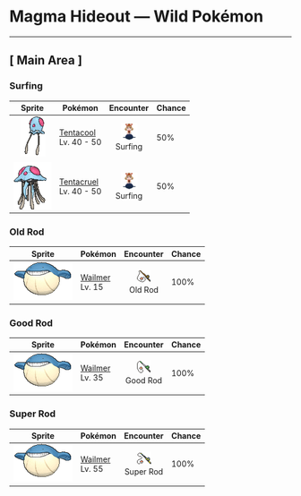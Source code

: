 # Magma Hideout — Wild Pokémon

---

## [ Main Area ]

### Surfing

| Sprite | Pokémon | Encounter | Chance |
|:------:|---------|:---------:|--------|
| ![Tentacool](../../assets/sprites/tentacool/front.gif "Tentacool: Tentacool absorbs sunlight and refracts it using water inside its body to convert it into beam energy. This Pokémon shoots beams from the small round organ above its eyes.") | [Tentacool](../../pokemon/tentacool.md/)<br>Lv. 40 - 50 | ![Surfing](../../assets/encounter_types/surfing.png "Surfing")<br>Surfing | 50% |
| ![Tentacruel](../../assets/sprites/tentacruel/front.gif "Tentacruel: Tentacruel has tentacles that can be freely elongated and shortened at will. It ensnares prey with its tentacles and weakens the prey by dosing it with a harsh toxin. It can catch up to 80 prey at the same time.") | [Tentacruel](../../pokemon/tentacruel.md/)<br>Lv. 40 - 50 | ![Surfing](../../assets/encounter_types/surfing.png "Surfing")<br>Surfing | 50% |

### Old Rod

| Sprite | Pokémon | Encounter | Chance |
|:------:|---------|:---------:|--------|
| ![Wailmer](../../assets/sprites/wailmer/front.gif "Wailmer: Wailmer can store water inside its body to transform itself into a ball for bouncing around on the ground. By filling itself up with more water, this Pokémon can elevate the height of its bounces.") | [Wailmer](../../pokemon/wailmer.md/)<br>Lv. 15 | ![Old Rod](../../assets/encounter_types/old_rod.png "Old Rod")<br>Old Rod | 100% |

### Good Rod

| Sprite | Pokémon | Encounter | Chance |
|:------:|---------|:---------:|--------|
| ![Wailmer](../../assets/sprites/wailmer/front.gif "Wailmer: Wailmer can store water inside its body to transform itself into a ball for bouncing around on the ground. By filling itself up with more water, this Pokémon can elevate the height of its bounces.") | [Wailmer](../../pokemon/wailmer.md/)<br>Lv. 35 | ![Good Rod](../../assets/encounter_types/good_rod.png "Good Rod")<br>Good Rod | 100% |

### Super Rod

| Sprite | Pokémon | Encounter | Chance |
|:------:|---------|:---------:|--------|
| ![Wailmer](../../assets/sprites/wailmer/front.gif "Wailmer: Wailmer can store water inside its body to transform itself into a ball for bouncing around on the ground. By filling itself up with more water, this Pokémon can elevate the height of its bounces.") | [Wailmer](../../pokemon/wailmer.md/)<br>Lv. 55 | ![Super Rod](../../assets/encounter_types/super_rod.png "Super Rod")<br>Super Rod | 100% |

